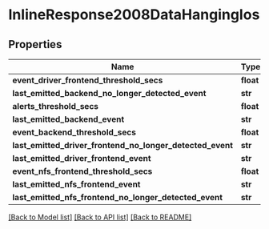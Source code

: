 # InlineResponse2008DataHangingIos

## Properties
Name | Type | Description | Notes
------------ | ------------- | ------------- | -------------
**event_driver_frontend_threshold_secs** | **float** |  | [optional] 
**last_emitted_backend_no_longer_detected_event** | **str** |  | [optional] 
**alerts_threshold_secs** | **float** |  | [optional] 
**last_emitted_backend_event** | **str** |  | [optional] 
**event_backend_threshold_secs** | **float** |  | [optional] 
**last_emitted_driver_frontend_no_longer_detected_event** | **str** |  | [optional] 
**last_emitted_driver_frontend_event** | **str** |  | [optional] 
**event_nfs_frontend_threshold_secs** | **float** |  | [optional] 
**last_emitted_nfs_frontend_event** | **str** |  | [optional] 
**last_emitted_nfs_frontend_no_longer_detected_event** | **str** |  | [optional] 

[[Back to Model list]](../README.md#documentation-for-models) [[Back to API list]](../README.md#documentation-for-api-endpoints) [[Back to README]](../README.md)

